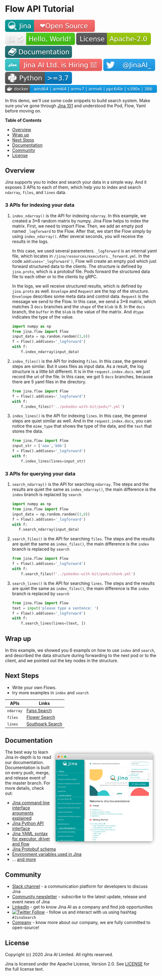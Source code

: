 # Flow API Tutorial 
<p align="center">
 
[![Jina](https://github.com/jina-ai/jina/blob/master/.github/badges/jina-badge.svg "We fully commit to open-source")](https://jina.ai)
[![Jina](https://github.com/jina-ai/jina/blob/master/.github/badges/jina-hello-world-badge.svg "Run Jina 'Hello, World!' without installing anything")](https://github.com/jina-ai/jina#jina-hello-world-)
[![Jina](https://github.com/jina-ai/jina/blob/master/.github/badges/license-badge.svg "Jina is licensed under Apache-2.0")](#license)
[![Jina Docs](https://github.com/jina-ai/jina/blob/master/.github/badges/docs-badge.svg "Checkout our docs and learn Jina")](https://docs.jina.ai)
[![We are hiring](https://github.com/jina-ai/jina/blob/master/.github/badges/jina-corp-badge-hiring.svg "We are hiring full-time position at Jina")](https://jobs.jina.ai)
<a href="https://twitter.com/intent/tweet?text=%F0%9F%91%8DCheck+out+Jina%3A+the+New+Open-Source+Solution+for+Neural+Information+Retrieval+%F0%9F%94%8D%40JinaAI_&url=https%3A%2F%2Fgithub.com%2Fjina-ai%2Fjina&hashtags=JinaSearch&original_referer=http%3A%2F%2Fgithub.com%2F&tw_p=tweetbutton" target="_blank">
  <img src="https://github.com/jina-ai/jina/blob/master/.github/badges/twitter-badge.svg"
       alt="tweet button" title="👍Share Jina with your friends on Twitter"></img>
</a>
[![Python 3.7 3.8](https://github.com/jina-ai/jina/blob/master/.github/badges/python-badge.svg "Jina supports Python 3.7 and above")](#)
[![Docker](https://github.com/jina-ai/jina/blob/master/.github/badges/docker-badge.svg "Jina is multi-arch ready, can run on differnt architectures")](https://hub.docker.com/r/jinaai/jina/tags)

</p>

In this demo, we'll use some code snippets to build search system. Make sure you've gone through [Jina 101](https://github.com/jina-ai/jina/tree/master/docs/chapters/101) and understood the Pod, Flow, Yaml before moving on. 

<!-- START doctoc generated TOC please keep comment here to allow auto update -->
<!-- DON'T EDIT THIS SECTION, INSTEAD RE-RUN doctoc TO UPDATE -->
**Table of Contents**

- [Overview](#overview)
- [Wrap up](#wrap-up)
- [Next Steps](#next-steps)
- [Documentation](#documentation)
- [Community](#community)
- [License](#license)

<!-- END doctoc generated TOC please keep comment here to allow auto update -->
## Overview
Jina supports you to index and search your data in a simple way. And it exposes 3 APIs to each of them, which help you to index and search `ndarray`, `files`, and `lines` data.

### 3 APIs for indexing your data
<p>

1. `index_ndarray()` is the API for indexing `ndarray`. In this example, we created a 3*8 random matrix by numpy. Jina Flow helps to index the matrix. First, we need to import Flow. Then, we add an empty pod named `_logforward` to the Flow. After that, we start the Flow simply by using `index_ndarray()`. After several seconds, you will receive the results in the logs. 
    
    <p>
    
    In this case, we used several parameters. `_logforward` is an internal yaml file, which locates in `/jina/resources/executors._forward.yml`. In the code `add(uses='_logforward')`, Flow will create an empty pod which just forward structured data to the clients. The structure is defined by `jina.proto`, which is a protobuf file. Pods forward the structured data file to each other or to the clients by gRPC.
    
    <p>
    
    In the logs, we will receive structured results, which is defined by `jina.proto` as well. `Envelope` and `Request` are the top of the structure. `Enveloope` describes some meta data and control data. `Request` is the message we send to the Flow. In this case, we send a 3*8 matrix, which matches 3 `docs` branches and the `shape` of the `blob` is 8. In the `docs` branch, the `buffer` in the `blob` is the value of the matrix. And `dtype` indicates the type of the value.

   ```python
   import numpy as np
   from jina.flow import Flow
   input_data = np.random.random((3,8))
   f = Flow().add(uses='_logforward')
   with f:
       f.index_ndarray(input_data)
   ```

2. `index_files()` is the API for indexing `files`. In this case, the general steps are similar. But it uses files as input data. As a result, the log structure is a little bit different. It is in the `request.index.docs`. we just record the uri of the file. In this case, we got 5 `docs` branches, because there are 5 yaml files in the directory.

    ```python
    from jina.flow import Flow
    f = Flow().add(uses='_logforward')
    with f:
        f.index_files(f'../pokedex-with-bit/pods/*.yml')
    ```
3. `index_lines()` is the API for indexing `lines`. In this case, the general steps are quiet similar as well. And in the `request.index.docs`, you can notice the `mime_type` that shows the type of the data, and the `text` that stores the data.
    ```python
    from jina.flow import Flow
    input_str = ['aaa','bbb']
    f = Flow().add(uses='_logforward')
    with f:
        f.index_lines(lines=input_str)
    ```

### 3 APIs for querying your data
<p>

1. `search_ndarray()` is the API for searching `ndarray`. The steps and the results are quiet the same as `index_ndarray()`, the main difference is the `index` branch is replaced by `search`

    ```python
    import numpy as np
    from jina.flow import Flow
    input_data = np.random.random((3,8))
    f = Flow().add(uses='_logforward')
    with f:
       f.search_ndarray(input_data)
    ```

2. `search_files()` is the API for searching `files`. The steps and the results are quiet the same as `index_files()`, the main difference is the `index` branch is replaced by `search` 
    ```python
    from jina.flow import Flow
    f = Flow().add(uses='_logforward')
    with f:
        f.search_files(f'../pokedex-with-bit/pods/chunk.yml')
    ```
3. `search_lines()` is the API for searching `lines`. The steps and the results are quiet the same as `index_files()`, the main difference is the `index` branch is replaced by `search`
    ```python
    from jina.flow import Flow
    text = input('please type a sentence: ')
    f = Flow().add(uses='_logforward')
    with f:   
        f.search_lines(lines=[text, ])
    ```

## Wrap up
In this example, we showed you 6 exampls on how to use `index` and `search`, and described the data structure during forwarding to the next pod or to the client, and we pointed out the key nodes in the structure.

## Next Steps

- Write your own Flows.
- try more examples in `index` and `search`

| APIs | Links  |
| --- | --- |
|`ndarray` | [Faiss Search](https://github.com/jina-ai/examples/tree/master/faiss-search) |
|`files`  |[Flower Search](https://github.com/jina-ai/examples/tree/master/flower-search)|
|`lines` | [Southpark Search](https://github.com/jina-ai/examples/tree/master/southpark-search) |
<!---
- Check out the Docker images at Jina hub.
--->

## Documentation 

<a href="https://docs.jina.ai/">
<img align="right" width="350px" src="https://github.com/jina-ai/jina/blob/master/.github/jina-docs.png" />
</a>

The best way to learn Jina in-depth is to read our documentation. Documentation is built on every push, merge, and release event of the master branch. For more details, check out:

- [Jina command line interface arguments explained](https://docs.jina.ai/chapters/cli/index.html)
- [Jina Python API interface](https://docs.jina.ai/api/jina.html)
- [Jina YAML syntax for executor, driver and flow](https://docs.jina.ai/chapters/yaml/yaml.html)
- [Jina Protobuf schema](https://docs.jina.ai/chapters/proto/index.html)
- [Environment variables used in Jina](https://docs.jina.ai/chapters/envs.html)
- ... [and more](https://docs.jina.ai/index.html)

## Community

- [Slack channel](https://join.slack.com/t/jina-ai/shared_invite/zt-dkl7x8p0-rVCv~3Fdc3~Dpwx7T7XG8w) - a communication platform for developers to discuss Jina
- [Community newsletter](mailto:newsletter+subscribe@jina.ai) - subscribe to the latest update, release and event news of Jina
- [LinkedIn](https://www.linkedin.com/company/jinaai/) - get to know Jina AI as a company and find job opportunities
- [![Twitter Follow](https://img.shields.io/twitter/follow/JinaAI_?label=Follow%20%40JinaAI_&style=social)](https://twitter.com/JinaAI_) - follow us and interact with us using hashtag `#JinaSearch`  
- [Company](https://jina.ai) - know more about our company, we are fully committed to open-source!



## License

Copyright (c) 2020 Jina AI Limited. All rights reserved.

Jina is licensed under the Apache License, Version 2.0. See [LICENSE](https://github.com/jina-ai/jina/blob/master/LICENSE) for the full license text.
